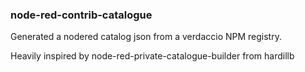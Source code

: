 ### node-red-contrib-catalogue

Generated a nodered catalog json from a verdaccio NPM registry.

Heavily inspired by node-red-private-catalogue-builder from hardillb